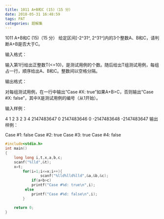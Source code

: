 ```yaml
---
title: 1011 A+B和C (15)（15 分）
date: 2018-05-31 16:48:59
tags: PAT
categories: 题解集
---
```


1011 A+B和C (15)（15 分）
给定区间[-2^31^, 2^31^]内的3个整数A、B和C，请判断A+B是否大于C。

输入格式：

输入第1行给出正整数T(<=10)，是测试用例的个数。随后给出T组测试用例，每组占一行，顺序给出A、B和C。整数间以空格分隔。

输出格式：

对每组测试用例，在一行中输出“Case #X: true”如果A+B>C，否则输出“Case #X: false”，其中X是测试用例的编号（从1开始）。

输入样例：

4
1 2 3
2 3 4
2147483647 0 2147483646
0 -2147483648 -2147483647
输出样例：

Case #1: false
Case #2: true
Case #3: true
Case #4: false

```cpp
#include<stdio.h>
int main()
{
    long long i,t,x,a,b,c;
    scanf("%lld",&t);
    x=t;
        for(i=1;i<=x;i++){
                scanf("%lld%lld%lld",&a,&b,&c);
            if(a+b>c)
            printf("Case #%d: true\n",i);
         else
            printf("Case #%d: false\n",i);
        }

    return 0;
}

```